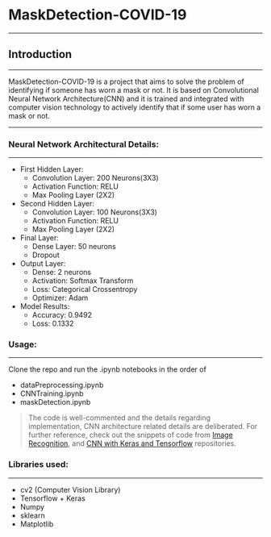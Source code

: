 # MaskDetection-COVID-19

---

## Introduction

---

MaskDetection-COVID-19 is a project that aims to solve the problem of identifying if someone has worn a mask or not. It is based on Convolutional Neural Network Architecture(CNN) and it is trained and integrated with computer vision technology to actively identify that if some user has worn a mask or not. 

---

### Neural Network Architectural Details:

---

* First Hidden Layer:
  * Convolution Layer: 200 Neurons(3X3)
  * Activation Function: RELU
  * Max Pooling Layer (2X2)
* Second Hidden Layer:
  * Convolution Layer: 100 Neurons(3X3)
  * Activation Function: RELU
  * Max Pooling Layer (2X2)
* Final Layer: 
  * Dense Layer: 50 neurons
  * Dropout
* Output Layer:
  * Dense: 2 neurons 
  * Activation: Softmax Transform
  * Loss: Categorical Crossentropy
  * Optimizer: Adam
* Model Results:
  * Accuracy: 0.9492
  * Loss: 0.1332
 
### Usage:

---

Clone the repo and run the .ipynb notebooks in the order of 

* dataPreprocessing.ipynb 
* CNNTraining.ipynb
* maskDetection.ipynb


> The code is well-commented and the details regarding implementation, CNN architecture related details are deliberated.
For further reference, check out the snippets of code from <a href="https://github.com/HariAcidReign/ImageRecognition">Image Recognition</a>, and <a href="https://github.com/HariAcidReign/DS-and-ML-Resources/blob/master/CNN%20using%20TF%20and%20Keras.ipynb">CNN with Keras and Tensorflow</a> repositories. 

### Libraries used:

---

* cv2 (Computer Vision Library)
* Tensorflow + Keras
* Numpy
* sklearn
* Matplotlib




